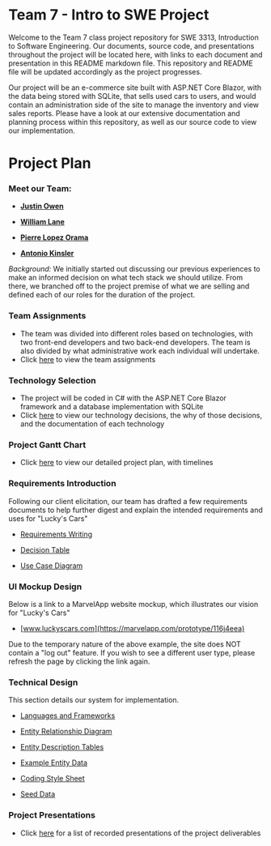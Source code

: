 # Team 7 - Intro to SWE Project

Welcome to the Team 7 class project repository for SWE 3313, Introduction to Software Engineering. Our documents, source code, and presentations throughout the project will be located here, with links to each document and presentation in this README markdown file. This repository and README file will be updated accordingly as the project progresses.

Our project will be an e-commerce site built with ASP.NET Core Blazor, with the data being stored with SQLite, that sells used cars to users, and would contain an administration side of the site to manage the inventory and view sales reports. Please have a look at our extensive documentation and planning process within this repository, as well as our source code to view our implementation.

# Project Plan

### Meet our Team:

- [**Justin Owen**](Resumes/Justin_Owen_Resume.md)

- [**William Lane**](Resumes/William_Lane_Resume.md)

- [**Pierre Lopez Orama**](Resumes/Pierre_Lopez_Orama_Resume.md)

- [**Antonio Kinsler**](Resumes/Antonio_Kinsler_Resume.md)

_Background:_
We initially started out discussing our previous experiences to make an informed decision on what tech stack we should utilize. From there, we branched off to the project premise of what we are selling and defined each of our roles for the duration of the project.

### Team Assignments

- The team was divided into different roles based on technologies, with two front-end developers and two back-end developers. The team is also divided by what administrative work each individual will undertake.
- Click [here](/Team_Assignments.md) to view the team assignments

### Technology Selection

- The project will be coded in C# with the ASP.NET Core Blazor framework and a database implementation with SQLite
- Click [here](/Technology_Description.md) to view our technology decisions, the why of those decisions, and the documentation of each technology

### Project Gantt Chart

- Click [here](https://pierretutel.youtrack.cloud/gantt-charts/226-1) to view our detailed project plan, with timelines

### Requirements Introduction

Following our client elicitation, our team has drafted a few requirements documents to help further digest and explain the intended requirements and uses for "Lucky's Cars"

- [Requirements Writing](/Requirements/Requirements_Writing.md)

- [Decision Table](/Requirements/DecisionTable.pdf)

- [Use Case Diagram](/Requirements/UseCaseDiagram.pdf)

### UI Mockup Design

Below is a link to a MarvelApp website mockup, which illustrates our vision for "Lucky's Cars"

- [www.luckyscars.com](https://marvelapp.com/prototype/116j4eea)

Due to the temporary nature of the above example, the site does NOT contain a "log out" feature. If you wish to see a different user type, please refresh the page by clicking the link again. 

### Technical Design

This section details our system for implementation. 

- [Languages and Frameworks](/Technical_Design_Document.md)

- [Entity Relationship Diagram](https://www.mermaidchart.com/raw/26a8b5af-2b36-47ac-a59b-302b8c635ee6?theme=light&version=v0.1&format=svg)
  
- [Entity Description Tables](/Description_Tables.md)
  
- [Example Entity Data](/Example_Data.md)

- [Coding Style Sheet](/Coding_Style_Guide.md)

- [Seed Data](/Seed_Data.md)

### Project Presentations

- Click [here](/Presentations/Presentation_Links.md) for a list of recorded presentations of the project deliverables
